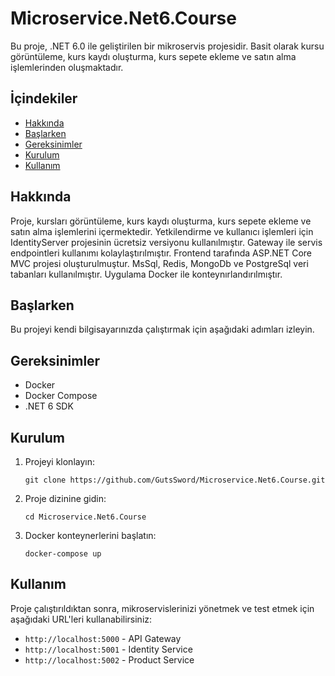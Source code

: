 <!DOCTYPE html>
<html lang="en">
<head>
    <meta charset="UTF-8">
    <meta name="viewport" content="width=device-width, initial-scale=1.0">
    <title>Microservice.Net6.Course</title>
</head>
<body>
    <h1>Microservice.Net6.Course</h1>
    <p>Bu proje, .NET 6.0 ile geliştirilen bir mikroservis projesidir. Basit olarak kursu görüntüleme, kurs kaydı oluşturma, kurs sepete ekleme ve satın alma işlemlerinden oluşmaktadır.</p>
    <h2>İçindekiler</h2>
    <ul>
        <li><a href="#about">Hakkında</a></li>
        <li><a href="#getting-started">Başlarken</a></li>
        <li><a href="#prerequisites">Gereksinimler</a></li>
        <li><a href="#installation">Kurulum</a></li>
        <li><a href="#usage">Kullanım</a></li>
    </ul>
    <h2 id="about">Hakkında</h2>
    <p>Proje, kursları görüntüleme, kurs kaydı oluşturma, kurs sepete ekleme ve satın alma işlemlerini içermektedir. Yetkilendirme ve kullanıcı işlemleri için IdentityServer projesinin ücretsiz versiyonu kullanılmıştır. Gateway ile servis endpointleri kullanımı kolaylaştırılmıştır. Frontend tarafında ASP.NET Core MVC projesi oluşturulmuştur. MsSql, Redis, MongoDb ve PostgreSql veri tabanları kullanılmıştır. Uygulama Docker ile konteynırlandırılmıştır.</p>
    <h2 id="getting-started">Başlarken</h2>
    <p>Bu projeyi kendi bilgisayarınızda çalıştırmak için aşağıdaki adımları izleyin.</p>
    <h2 id="prerequisites">Gereksinimler</h2>
    <ul>
        <li>Docker</li>
        <li>Docker Compose</li>
        <li>.NET 6 SDK</li>
    </ul>
    <h2 id="installation">Kurulum</h2>
    <ol>
        <li>Projeyi klonlayın:
            <pre><code>git clone https://github.com/GutsSword/Microservice.Net6.Course.git</code></pre>
        </li>
        <li>Proje dizinine gidin:
            <pre><code>cd Microservice.Net6.Course</code></pre>
        </li>
        <li>Docker konteynerlerini başlatın:
            <pre><code>docker-compose up</code></pre>
        </li>
    </ol>
    <h2 id="usage">Kullanım</h2>
    <p>Proje çalıştırıldıktan sonra, mikroservislerinizi yönetmek ve test etmek için aşağıdaki URL'leri kullanabilirsiniz:</p>
    <ul>
        <li><code>http://localhost:5000</code> - API Gateway</li>
        <li><code>http://localhost:5001</code> - Identity Service</li>
        <li><code>http://localhost:5002</code> - Product Service</li>
    </ul>
</body>
</html>
